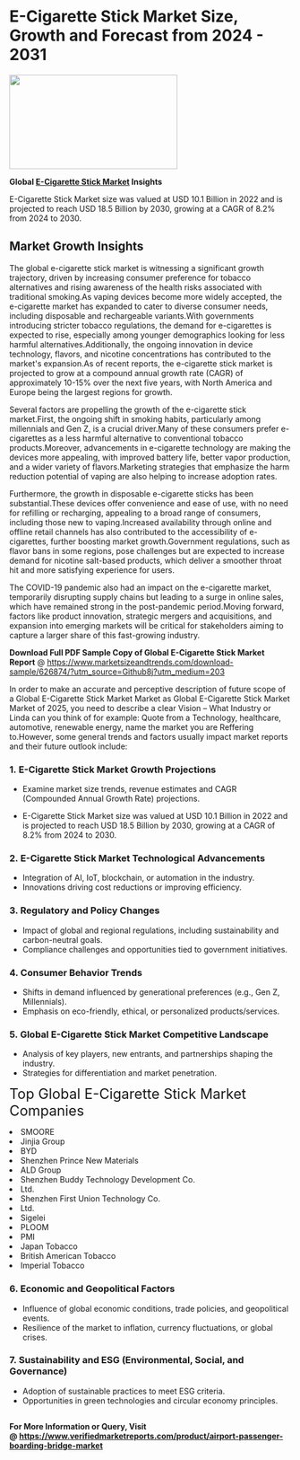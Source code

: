<H1>E-Cigarette Stick Market Size, Growth and Forecast from 2024 - 2031</H1><img class="aligncenter size-medium wp-image-584254" src="https://thirdeyenews.in/wp-content/uploads/2024/09/Global-Market-Research-300x168.jpeg" alt="" width="300" height="168" /><p><strong>Global&nbsp;<a href="https://www.marketsizeandtrends.com/download-sample/626874/?utm_source=Github8j?utm_medium=203">E-Cigarette Stick Market</a> Insights</strong></p><p>E-Cigarette Stick Market size was valued at USD 10.1 Billion in 2022 and is projected to reach USD 18.5 Billion by 2030, growing at a CAGR of 8.2% from 2024 to 2030.</p><p><h2>Market Growth Insights</h2> <p>The global e-cigarette stick market is witnessing a significant growth trajectory, driven by increasing consumer preference for tobacco alternatives and rising awareness of the health risks associated with traditional smoking.As vaping devices become more widely accepted, the e-cigarette market has expanded to cater to diverse consumer needs, including disposable and rechargeable variants.With governments introducing stricter tobacco regulations, the demand for e-cigarettes is expected to rise, especially among younger demographics looking for less harmful alternatives.Additionally, the ongoing innovation in device technology, flavors, and nicotine concentrations has contributed to the market's expansion.As of recent reports, the e-cigarette stick market is projected to grow at a compound annual growth rate (CAGR) of approximately 10-15% over the next five years, with North America and Europe being the largest regions for growth.</p> <p>Several factors are propelling the growth of the e-cigarette stick market.First, the ongoing shift in smoking habits, particularly among millennials and Gen Z, is a crucial driver.Many of these consumers prefer e-cigarettes as a less harmful alternative to conventional tobacco products.Moreover, advancements in e-cigarette technology are making the devices more appealing, with improved battery life, better vapor production, and a wider variety of flavors.Marketing strategies that emphasize the harm reduction potential of vaping are also helping to increase adoption rates.</p> <p>Furthermore, the growth in disposable e-cigarette sticks has been substantial.These devices offer convenience and ease of use, with no need for refilling or recharging, appealing to a broad range of consumers, including those new to vaping.Increased availability through online and offline retail channels has also contributed to the accessibility of e-cigarettes, further boosting market growth.Government regulations, such as flavor bans in some regions, pose challenges but are expected to increase demand for nicotine salt-based products, which deliver a smoother throat hit and more satisfying experience for users.</p> <p>The COVID-19 pandemic also had an impact on the e-cigarette market, temporarily disrupting supply chains but leading to a surge in online sales, which have remained strong in the post-pandemic period.Moving forward, factors like product innovation, strategic mergers and acquisitions, and expansion into emerging markets will be critical for stakeholders aiming to capture a larger share of this fast-growing industry.</p> <p><span class=""><strong>Download Full PDF Sample Copy of Global E-Cigarette Stick Market Report</strong> @ <a href="https://www.marketsizeandtrends.com/download-sample/626874/?utm_source=Github8j?utm_medium=203" target="_blank">https://www.marketsizeandtrends.com/download-sample/626874/?utm_source=Github8j?utm_medium=203</a></span></p><p>In order to make an accurate and perceptive description of future scope of a Global&nbsp;E-Cigarette Stick Market Market as Global&nbsp;E-Cigarette Stick Market Market of 2025, you need to describe a clear Vision &ndash; What Industry or Linda can you think of for example: Quote from a Technology, healthcare, automotive, renewable energy, name the market you are Reffering to.However, some general trends and factors usually impact market reports and their future outlook include:</p><h3>1.&nbsp;<strong>E-Cigarette Stick Market Growth Projections</strong></h3><ul><li>Examine market size trends, revenue estimates and CAGR (Compounded Annual Growth Rate) projections.</li><li><p>E-Cigarette Stick Market size was valued at USD 10.1 Billion in 2022 and is projected to reach USD 18.5 Billion by 2030, growing at a CAGR of 8.2% from 2024 to 2030.</p></li></ul><h3>2.&nbsp;<strong>E-Cigarette Stick Market Technological Advancements</strong></h3><ul><li>Integration of AI, IoT, blockchain, or automation in the industry.</li><li>Innovations driving cost reductions or improving efficiency.</li></ul><h3>3.&nbsp;<strong>Regulatory and Policy Changes</strong></h3><ul><li>Impact of global and regional regulations, including sustainability and carbon-neutral goals.</li><li>Compliance challenges and opportunities tied to government initiatives.</li></ul><h3>4.&nbsp;<strong>Consumer Behavior Trends</strong></h3><ul><li>Shifts in demand influenced by generational preferences (e.g., Gen Z, Millennials).</li><li>Emphasis on eco-friendly, ethical, or personalized products/services.</li></ul><h3>5.&nbsp;<strong>Global E-Cigarette Stick Market Competitive Landscape</strong></h3><ul><li>Analysis of key players, new entrants, and partnerships shaping the industry.</li><li>Strategies for differentiation and market penetration.</li></ul><p data-pm-slice="1 1 []"><span style="color: inherit; font-family: inherit; font-size: 25px;">Top Global E-Cigarette Stick Market Companies</span></p><div class="" data-test-id=""><p><li>SMOORE</li><li> Jinjia Group</li><li> BYD</li><li> Shenzhen Prince New Materials</li><li> ALD Group</li><li> Shenzhen Buddy Technology Development Co.</li><li> Ltd.</li><li> Shenzhen First Union Technology Co.</li><li>Ltd.</li><li> Sigelei</li><li> PLOOM</li><li> PMI</li><li> Japan Tobacco</li><li> British American Tobacco</li><li> Imperial Tobacco</li></p></div><h3>6.&nbsp;<strong>Economic and Geopolitical Factors</strong></h3><ul><li>Influence of global economic conditions, trade policies, and geopolitical events.</li><li>Resilience of the market to inflation, currency fluctuations, or global crises.</li></ul><h3>7.&nbsp;<strong>Sustainability and ESG (Environmental, Social, and Governance)</strong></h3><ul><li>Adoption of sustainable practices to meet ESG criteria.</li><li>Opportunities in green technologies and circular economy principles.</li></ul><h2><strong style="font-size: 14px;">For More Information or Query, Visit @&nbsp;</strong><a style="background-color: #ffffff; font-size: 14px;" href="https://www.marketsizeandtrends.com/report/e-cigarette-stick-market/" target="_blank">https://www.verifiedmarketreports.com/product/airport-passenger-boarding-bridge-market</a></h2>